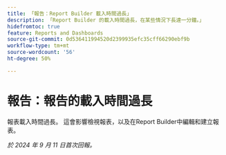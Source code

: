 ```yaml
---
title: 「報告：Report Builder 載入時間過長」
description: 「Report Builder 的載入時間過長，在某些情況下長達一分鐘。」
hidefromtoc: true
feature: Reports and Dashboards
source-git-commit: 0d536411994520d2399935efc35cff66290ebf9b
workflow-type: tm+mt
source-wordcount: '56'
ht-degree: 50%

---
```



# 報告：報告的載入時間過長

報表載入時間過長。 這會影響檢視報表，以及在Report Builder中編輯和建立報表。

_於 2024 年 9 月 11 日首次回報。_
